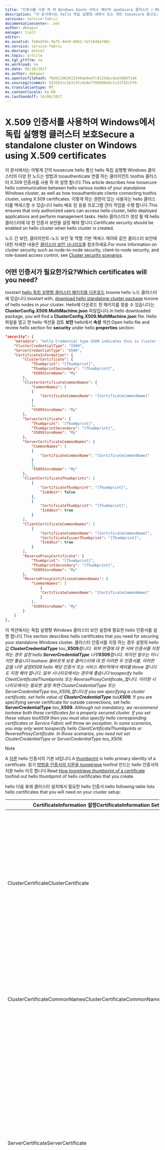 ```yaml
---
title: "인증서를 사용 하 여 Windows Azure 서비스 패브릭 aaaSecure 클러스터 | Microsoft Docs"
description: "이 문서에서는 hello 독립 실행형 내에서 또는 개인 toosecure 통신도: 클라이언트와 hello 클러스터 클러스터 방법을 설명 합니다."
services: service-fabric
documentationcenter: .net
author: dkkapur
manager: timlt
editor: 
ms.assetid: fe0ed74c-9af5-44e9-8d62-faf1849af68c
ms.service: service-fabric
ms.devlang: dotnet
ms.topic: article
ms.tgt_pltfrm: na
ms.workload: na
ms.date: 06/16/2017
ms.author: dekapur
ms.openlocfilehash: f0d411963615349a84edfc8125dec4ee5908f146
ms.sourcegitcommit: 523283cc1b3c37c428e77850964dc1c33742c5f0
ms.translationtype: MT
ms.contentlocale: ko-KR
ms.lasthandoff: 10/06/2017
---
```

# <a name="secure-a-standalone-cluster-on-windows-using-x509-certificates"></a><span data-ttu-id="15852-103">X.509 인증서를 사용하여 Windows에서 독립 실행형 클러스터 보호</span><span class="sxs-lookup"><span data-stu-id="15852-103">Secure a standalone cluster on Windows using X.509 certificates</span></span>
<span data-ttu-id="15852-104">이 문서에서는 어떻게 간의 toosecure hello 통신 hello 독립 실행형 Windows 클러스터의 다양 한 노드는 방법과 tooauthenticate 연결 하는 클라이언트 toothis 클러스터 X.509 인증서를 사용 하 여 설명 합니다.</span><span class="sxs-lookup"><span data-stu-id="15852-104">This article describes how toosecure hello communication between hello various nodes of your standalone Windows cluster, as well as how tooauthenticate clients connecting toothis cluster, using X.509 certificates.</span></span> <span data-ttu-id="15852-105">이렇게 하는 권한이 있는 사용자는 hello 클러스터를 액세스할 수 있습니다 hello 배포 된 응용 프로그램 관리 작업을 수행 합니다.</span><span class="sxs-lookup"><span data-stu-id="15852-105">This ensures that only authorized users can access hello cluster, hello deployed applications and perform management tasks.</span></span>  <span data-ttu-id="15852-106">Hello 클러스터가 생성 될 때 hello 클러스터에 대 한 인증서 보안을 설정 해야 합니다.</span><span class="sxs-lookup"><span data-stu-id="15852-106">Certificate security should be enabled on hello cluster when hello cluster is created.</span></span>  

<span data-ttu-id="15852-107">노드 간 보안, 클라이언트-노드 보안 및 역할 기반 액세스 제어와 같은 클러스터 보안에 대한 자세한 내용은 [클러스터 보안 시나리오](service-fabric-cluster-security.md)를 참조하세요.</span><span class="sxs-lookup"><span data-stu-id="15852-107">For more information on cluster security such as node-to-node security, client-to-node security, and role-based access control, see [Cluster security scenarios](service-fabric-cluster-security.md).</span></span>

## <a name="which-certificates-will-you-need"></a><span data-ttu-id="15852-108">어떤 인증서가 필요한가요?</span><span class="sxs-lookup"><span data-stu-id="15852-108">Which certificates will you need?</span></span>
<span data-ttu-id="15852-109">toostart [hello 독립 실행형 클러스터 패키지를 다운로드](service-fabric-cluster-creation-for-windows-server.md#downloadpackage) tooone hello 노드 클러스터에 있습니다.</span><span class="sxs-lookup"><span data-stu-id="15852-109">toostart with, [download hello standalone cluster package](service-fabric-cluster-creation-for-windows-server.md#downloadpackage) tooone of hello nodes in your cluster.</span></span> <span data-ttu-id="15852-110">Hello에 다운로드 한 패키지를 찾을 수 있습니다는 **ClusterConfig.X509.MultiMachine.json** 파일입니다.</span><span class="sxs-lookup"><span data-stu-id="15852-110">In hello downloaded package, you will find a **ClusterConfig.X509.MultiMachine.json** file.</span></span> <span data-ttu-id="15852-111">Hello 파일을 열고 한 hello 섹션을 검토 **보안** hello에서 **속성** 섹션:</span><span class="sxs-lookup"><span data-stu-id="15852-111">Open hello file and review hello section for **security** under hello **properties** section:</span></span>

```JSON
"security": {
    "metadata": "hello Credential type X509 indicates this is cluster is secured using X509 Certificates. hello thumbprint format is - d5 ec 42 3b 79 cb e5 07 fd 83 59 3c 56 b9 d5 31 24 25 42 64.",
    "ClusterCredentialType": "X509",
    "ServerCredentialType": "X509",
    "CertificateInformation": {
        "ClusterCertificate": {
            "Thumbprint": "[Thumbprint]",
            "ThumbprintSecondary": "[Thumbprint]",
            "X509StoreName": "My"
        },        
        "ClusterCertificateCommonNames": {
            "CommonNames": [
            {
                "CertificateCommonName": "[CertificateCommonName]"
            }
            ],
            "X509StoreName": "My"
        },
        "ServerCertificate": {
            "Thumbprint": "[Thumbprint]",
            "ThumbprintSecondary": "[Thumbprint]",
            "X509StoreName": "My"
        },
        "ServerCertificateCommonNames": {
            "CommonNames": [
            {
                "CertificateCommonName": "[CertificateCommonName]"
            }
            ],
            "X509StoreName": "My"
        },
        "ClientCertificateThumbprints": [
            {
                "CertificateThumbprint": "[Thumbprint]",
                "IsAdmin": false
            },
            {
                "CertificateThumbprint": "[Thumbprint]",
                "IsAdmin": true
            }
        ],
        "ClientCertificateCommonNames": [
            {
                "CertificateCommonName": "[CertificateCommonName]",
                "CertificateIssuerThumbprint": "[Thumbprint]",
                "IsAdmin": true
            }
        ],
        "ReverseProxyCertificate": {
            "Thumbprint": "[Thumbprint]",
            "ThumbprintSecondary": "[Thumbprint]",
            "X509StoreName": "My"
        },
        "ReverseProxyCertificateCommonNames": {
            "CommonNames": [
                {
                "CertificateCommonName": "[CertificateCommonName]"
                }
            ],
            "X509StoreName": "My"
        }
    }
},
```

<span data-ttu-id="15852-112">이 섹션에서는 독립 실행형 Windows 클러스터 보안 설정에 필요한 hello 인증서를 설명 합니다.</span><span class="sxs-lookup"><span data-stu-id="15852-112">This section describes hello certificates that you need for securing your standalone Windows cluster.</span></span> <span data-ttu-id="15852-113">클러스터 인증서를 지정 하는 경우 설정의 hello 값 **ClusterCredentialType** too_**X509**_합니다. 외부 연결에 대 한 서버 인증서를 지정 하는 경우 설정 hello **ServerCredentialType** 너무_**X509**_합니다. 하지만 필수는 아니지만 좋습니다 toohave 올바르게 보호 클러스터에 대 한 이러한 두 인증서를. 이러한 값을 너무 설정*X509* hello 해당 인증서 또는 서비스 패브릭에서 예외를 throw 합니다도 지정 해야 합니다. 일부 시나리오에서는 경우에 좋습니다 toospecify hello _ClientCertificateThumbprints_ 또는 _ReverseProxyCertificate_합니다. 이러한 시나리오에서는 필요한 설정 하면 _ClusterCredentialType_ 또는 _ServerCredentialType_ too_X509_합니다.</span><span class="sxs-lookup"><span data-stu-id="15852-113">If you are specifying a cluster certificate, set hello value of **ClusterCredentialType** too_**X509**_. If you are specifying server certificate for outside connections, set hello **ServerCredentialType** too_**X509**_. Although not mandatory, we recommend toohave both these certificates for a properly secured cluster. If you set these values too*X509* then you must also specify hello corresponding certificates or Service Fabric will throw an exception. In some scenarios, you may only want toospecify hello _ClientCertificateThumbprints_ or _ReverseProxyCertificate_. In those scenarios, you need not set _ClusterCredentialType_ or _ServerCredentialType_ too_X509_.</span></span>


> [!NOTE]
> <span data-ttu-id="15852-114">A [지문](https://en.wikipedia.org/wiki/Public_key_fingerprint) hello 인증서의 기본 id입니다.</span><span class="sxs-lookup"><span data-stu-id="15852-114">A [thumbprint](https://en.wikipedia.org/wiki/Public_key_fingerprint) is hello primary identity of a certificate.</span></span> <span data-ttu-id="15852-115">읽기 [방법을 인증서의 지문을 tooretrieve](https://msdn.microsoft.com/library/ms734695.aspx) toofind 만드는 hello 인증서의 지문 hello 아웃 합니다.</span><span class="sxs-lookup"><span data-stu-id="15852-115">Read [How tooretrieve thumbprint of a certificate](https://msdn.microsoft.com/library/ms734695.aspx) toofind out hello thumbprint of hello certificates that you create.</span></span>
> 
> 

<span data-ttu-id="15852-116">hello 다음 표에 클러스터 설치에서 필요한 hello 인증서.</span><span class="sxs-lookup"><span data-stu-id="15852-116">hello following table lists hello certificates that you will need on your cluster setup:</span></span>

| <span data-ttu-id="15852-117">**CertificateInformation 설정**</span><span class="sxs-lookup"><span data-stu-id="15852-117">**CertificateInformation Setting**</span></span> | <span data-ttu-id="15852-118">**설명**</span><span class="sxs-lookup"><span data-stu-id="15852-118">**Description**</span></span> |
| --- | --- |
| <span data-ttu-id="15852-119">ClusterCertificate</span><span class="sxs-lookup"><span data-stu-id="15852-119">ClusterCertificate</span></span> |<span data-ttu-id="15852-120">테스트 환경에 권장됩니다.</span><span class="sxs-lookup"><span data-stu-id="15852-120">Recommended for test environment.</span></span> <span data-ttu-id="15852-121">이 인증서는 hello 노드 클러스터 간의 필요한 toosecure hello 통신입니다.</span><span class="sxs-lookup"><span data-stu-id="15852-121">This certificate is required toosecure hello communication between hello nodes on a cluster.</span></span> <span data-ttu-id="15852-122">업그레이드에 두 개의 다른 인증서, 기본 및 보조 인증서를 사용할 수 있습니다.</span><span class="sxs-lookup"><span data-stu-id="15852-122">You can use two different certificates, a primary and a secondary for upgrade.</span></span> <span data-ttu-id="15852-123">Hello에 hello 기본 인증서의 지문 hello 설정 **지문** 섹션과 hello hello에 보조의 **ThumbprintSecondary** 변수입니다.</span><span class="sxs-lookup"><span data-stu-id="15852-123">Set hello thumbprint of hello primary certificate in hello **Thumbprint** section and that of hello secondary in hello **ThumbprintSecondary** variables.</span></span> |
| <span data-ttu-id="15852-124">ClusterCertificateCommonNames</span><span class="sxs-lookup"><span data-stu-id="15852-124">ClusterCertificateCommonNames</span></span> |<span data-ttu-id="15852-125">프로덕션 환경에 권장됩니다.</span><span class="sxs-lookup"><span data-stu-id="15852-125">Recommended for production environment.</span></span> <span data-ttu-id="15852-126">이 인증서는 hello 노드 클러스터 간의 필요한 toosecure hello 통신입니다.</span><span class="sxs-lookup"><span data-stu-id="15852-126">This certificate is required toosecure hello communication between hello nodes on a cluster.</span></span> <span data-ttu-id="15852-127">하나 또는 두 개의 클러스터 인증서 일반 이름을 사용할 수 있습니다.</span><span class="sxs-lookup"><span data-stu-id="15852-127">You can use one or two cluster certificate common names.</span></span> |
| <span data-ttu-id="15852-128">ServerCertificate</span><span class="sxs-lookup"><span data-stu-id="15852-128">ServerCertificate</span></span> |<span data-ttu-id="15852-129">테스트 환경에 권장됩니다.</span><span class="sxs-lookup"><span data-stu-id="15852-129">Recommended for test environment.</span></span> <span data-ttu-id="15852-130">이 인증서는 tooconnect toothis 클러스터를 읽으려고 할 때 toohello 클라이언트를 표시 됩니다.</span><span class="sxs-lookup"><span data-stu-id="15852-130">This certificate is presented toohello client when it tries tooconnect toothis cluster.</span></span> <span data-ttu-id="15852-131">편의 위해 toouse를 선택할 수 있습니다에 대 한 인증서 같은 hello *ClusterCertificate* 및 *ServerCertificate*합니다.</span><span class="sxs-lookup"><span data-stu-id="15852-131">For convenience, you can choose toouse hello same certificate for *ClusterCertificate* and *ServerCertificate*.</span></span> <span data-ttu-id="15852-132">업그레이드에 두 개의 다른 서버 인증서, 기본 및 보조 인증서를 사용할 수 있습니다.</span><span class="sxs-lookup"><span data-stu-id="15852-132">You can use two different server certificates, a primary and a secondary for upgrade.</span></span> <span data-ttu-id="15852-133">Hello에 hello 기본 인증서의 지문 hello 설정 **지문** 섹션과 hello hello에 보조의 **ThumbprintSecondary** 변수입니다.</span><span class="sxs-lookup"><span data-stu-id="15852-133">Set hello thumbprint of hello primary certificate in hello **Thumbprint** section and that of hello secondary in hello **ThumbprintSecondary** variables.</span></span> |
| <span data-ttu-id="15852-134">ServerCertificateCommonNames</span><span class="sxs-lookup"><span data-stu-id="15852-134">ServerCertificateCommonNames</span></span> |<span data-ttu-id="15852-135">프로덕션 환경에 권장됩니다.</span><span class="sxs-lookup"><span data-stu-id="15852-135">Recommended for production environment.</span></span> <span data-ttu-id="15852-136">이 인증서는 tooconnect toothis 클러스터를 읽으려고 할 때 toohello 클라이언트를 표시 됩니다.</span><span class="sxs-lookup"><span data-stu-id="15852-136">This certificate is presented toohello client when it tries tooconnect toothis cluster.</span></span> <span data-ttu-id="15852-137">편의 위해 toouse를 선택할 수 있습니다에 대 한 인증서 같은 hello *ClusterCertificateCommonNames* 및 *ServerCertificateCommonNames*합니다.</span><span class="sxs-lookup"><span data-stu-id="15852-137">For convenience, you can choose toouse hello same certificate for *ClusterCertificateCommonNames* and *ServerCertificateCommonNames*.</span></span> <span data-ttu-id="15852-138">하나 또는 두 개의 서버 인증서 일반 이름을 사용할 수 있습니다.</span><span class="sxs-lookup"><span data-stu-id="15852-138">You can use one or two server certificate common names.</span></span> |
| <span data-ttu-id="15852-139">ClientCertificateThumbprints</span><span class="sxs-lookup"><span data-stu-id="15852-139">ClientCertificateThumbprints</span></span> |<span data-ttu-id="15852-140">Tooinstall hello 인증 클라이언트에서 인증서의 집합입니다.</span><span class="sxs-lookup"><span data-stu-id="15852-140">This is a set of certificates that you want tooinstall on hello authenticated clients.</span></span> <span data-ttu-id="15852-141">Tooallow 액세스 toohello 클러스터 hello 컴퓨터에 설치 된 다른 클라이언트 인증서의 수를 할 수 있습니다.</span><span class="sxs-lookup"><span data-stu-id="15852-141">You can have a number of different client certificates installed on hello machines that you want tooallow access toohello cluster.</span></span> <span data-ttu-id="15852-142">Hello에 각 인증서의 지문을 hello 설정 **CertificateThumbprint** 변수입니다.</span><span class="sxs-lookup"><span data-stu-id="15852-142">Set hello thumbprint of each certificate in hello **CertificateThumbprint** variable.</span></span> <span data-ttu-id="15852-143">Hello를 설정한 경우 **IsAdmin** 너무*true*, 다음에 설치 된이 인증서를 사용 하 여 hello 클라이언트 관리자 hello 클러스터에서 관리 작업 수행 수입니다.</span><span class="sxs-lookup"><span data-stu-id="15852-143">If you set hello **IsAdmin** too*true*, then hello client with this certificate installed on it can do administrator management activities on hello cluster.</span></span> <span data-ttu-id="15852-144">경우 hello **IsAdmin** 은 *false*,이 인증서를 사용 하 여 hello 클라이언트 사용자 액세스 권한, 일반적으로 읽기 전용에 대 한 hello 작업에만 수행할 수 있습니다.</span><span class="sxs-lookup"><span data-stu-id="15852-144">If hello **IsAdmin** is *false*, hello client with this certificate can only perform hello actions allowed for user access rights, typically read-only.</span></span> <span data-ttu-id="15852-145">역할에 대한 자세한 내용은 [RBAC(역할 기반 액세스 제어)](service-fabric-cluster-security.md#role-based-access-control-rbac)</span><span class="sxs-lookup"><span data-stu-id="15852-145">For more information on roles read [Role based access control (RBAC)](service-fabric-cluster-security.md#role-based-access-control-rbac)</span></span> |
| <span data-ttu-id="15852-146">ClientCertificateCommonNames</span><span class="sxs-lookup"><span data-stu-id="15852-146">ClientCertificateCommonNames</span></span> |<span data-ttu-id="15852-147">집합 hello 일반 이름 hello 첫 번째 클라이언트 인증서의 hello에 대 한 **CertificateCommonName**합니다.</span><span class="sxs-lookup"><span data-stu-id="15852-147">Set hello common name of hello first client certificate for hello **CertificateCommonName**.</span></span> <span data-ttu-id="15852-148">hello **CertificateIssuerThumbprint** 이 인증서의 발급자 hello hello 지문입니다.</span><span class="sxs-lookup"><span data-stu-id="15852-148">hello **CertificateIssuerThumbprint** is hello thumbprint for hello issuer of this certificate.</span></span> <span data-ttu-id="15852-149">읽기 [인증서 작업](https://msdn.microsoft.com/library/ms731899.aspx) tooknow 일반 이름 및 발급자 hello에 대 한 자세한 합니다.</span><span class="sxs-lookup"><span data-stu-id="15852-149">Read [Working with certificates](https://msdn.microsoft.com/library/ms731899.aspx) tooknow more about common names and hello issuer.</span></span> |
| <span data-ttu-id="15852-150">ReverseProxyCertificate</span><span class="sxs-lookup"><span data-stu-id="15852-150">ReverseProxyCertificate</span></span> |<span data-ttu-id="15852-151">테스트 환경에 권장됩니다.</span><span class="sxs-lookup"><span data-stu-id="15852-151">Recommended for test environment.</span></span> <span data-ttu-id="15852-152">이것은 사용할 수 있는 선택적 인증서는 toosecure 하려는 경우 지정 된 프로그램 [역방향 프록시](service-fabric-reverseproxy.md)합니다.</span><span class="sxs-lookup"><span data-stu-id="15852-152">This is an optional certificate that can be specified if you want toosecure your [Reverse Proxy](service-fabric-reverseproxy.md).</span></span> <span data-ttu-id="15852-153">이 인증서를 사용하는 경우 reverseProxyEndpointPort가 nodeTypes로 설정되어야 합니다.</span><span class="sxs-lookup"><span data-stu-id="15852-153">Make sure reverseProxyEndpointPort is set in nodeTypes if you are using this certificate.</span></span> |
| <span data-ttu-id="15852-154">ReverseProxyCertificateCommonNames</span><span class="sxs-lookup"><span data-stu-id="15852-154">ReverseProxyCertificateCommonNames</span></span> |<span data-ttu-id="15852-155">프로덕션 환경에 권장됩니다.</span><span class="sxs-lookup"><span data-stu-id="15852-155">Recommended for production environment.</span></span> <span data-ttu-id="15852-156">이것은 사용할 수 있는 선택적 인증서는 toosecure 하려는 경우 지정 된 프로그램 [역방향 프록시](service-fabric-reverseproxy.md)합니다.</span><span class="sxs-lookup"><span data-stu-id="15852-156">This is an optional certificate that can be specified if you want toosecure your [Reverse Proxy](service-fabric-reverseproxy.md).</span></span> <span data-ttu-id="15852-157">이 인증서를 사용하는 경우 reverseProxyEndpointPort가 nodeTypes로 설정되어야 합니다.</span><span class="sxs-lookup"><span data-stu-id="15852-157">Make sure reverseProxyEndpointPort is set in nodeTypes if you are using this certificate.</span></span> |

<span data-ttu-id="15852-158">다음은 hello 클러스터, 서버 및 클라이언트 인증서 제공 된 클러스터 구성의 예입니다.</span><span class="sxs-lookup"><span data-stu-id="15852-158">Here is example cluster configuration where hello Cluster, Server, and Client certificates have been provided.</span></span> <span data-ttu-id="15852-159">클러스터에 대 한 참고 사항 / 서버 reverseProxy 인증서, 지문 및 일반 이름이 허용 되지 않습니다 toobe 구성 함께 hello에 대 한 동일한 / 인증서 종류가 있습니다.</span><span class="sxs-lookup"><span data-stu-id="15852-159">Please note that for cluster/ server/ reverseProxy certificates, thumbprint and common name are not allowed toobe configured together for hello same cert type.</span></span>

 ```JSON
 {
    "name": "SampleCluster",
    "clusterConfigurationVersion": "1.0.0",
    "apiVersion": "2016-09-26",
    "nodes": [{
        "nodeName": "vm0",
        "metadata": "Replace hello localhost below with valid IP address or FQDN",
        "iPAddress": "10.7.0.5",
        "nodeTypeRef": "NodeType0",
        "faultDomain": "fd:/dc1/r0",
        "upgradeDomain": "UD0"
    }, {
        "nodeName": "vm1",
        "metadata": "Replace hello localhost with valid IP address or FQDN",
        "iPAddress": "10.7.0.4",
        "nodeTypeRef": "NodeType0",
        "faultDomain": "fd:/dc1/r1",
        "upgradeDomain": "UD1"
    }, {
        "nodeName": "vm2",
        "iPAddress": "10.7.0.6",
        "metadata": "Replace hello localhost with valid IP address or FQDN",
        "nodeTypeRef": "NodeType0",
        "faultDomain": "fd:/dc1/r2",
        "upgradeDomain": "UD2"
    }],
    "properties": {
        "diagnosticsStore": {
        "metadata":  "Please replace hello diagnostics store with an actual file share accessible from all cluster machines.",
        "dataDeletionAgeInDays": "7",
        "storeType": "FileShare",
        "IsEncrypted": "false",
        "connectionstring": "c:\\ProgramData\\SF\\DiagnosticsStore"
        }
        "security": {
            "metadata": "hello Credential type X509 indicates this is cluster is secured using X509 Certificates. hello thumbprint format is - d5 ec 42 3b 79 cb e5 07 fd 83 59 3c 56 b9 d5 31 24 25 42 64.",
            "ClusterCredentialType": "X509",
            "ServerCredentialType": "X509",
            "CertificateInformation": {
                "ClusterCertificateCommonNames": {
                  "CommonNames": [
                    {
                      "CertificateCommonName": "myClusterCertCommonName"
                    }
                  ],
                  "X509StoreName": "My"
                },
                "ServerCertificateCommonNames": {
                  "CommonNames": [
                    {
                      "CertificateCommonName": "myServerCertCommonName"
                    }
                  ],
                  "X509StoreName": "My"
                },
                "ClientCertificateThumbprints": [{
                    "CertificateThumbprint": "c4 c18 8e aa a8 58 77 98 65 f8 61 4a 0d da 4c 13 c5 a1 37 6e",
                    "IsAdmin": false
                }, {
                    "CertificateThumbprint": "71 de 04 46 7c 9e d0 54 4d 02 10 98 bc d4 4c 71 e1 83 41 4e",
                    "IsAdmin": true
                }]
            }
        },
        "reliabilityLevel": "Bronze",
        "nodeTypes": [{
            "name": "NodeType0",
            "clientConnectionEndpointPort": "19000",
            "clusterConnectionEndpointPort": "19001",
            "leaseDriverEndpointPort": "19002",
            "serviceConnectionEndpointPort": "19003",
            "httpGatewayEndpointPort": "19080",
            "applicationPorts": {
                "startPort": "20001",
                "endPort": "20031"
            },
            "ephemeralPorts": {
                "startPort": "20032",
                "endPort": "20062"
            },
            "isPrimary": true
        }
         ],
        "fabricSettings": [{
            "name": "Setup",
            "parameters": [{
                "name": "FabricDataRoot",
                "value": "C:\\ProgramData\\SF"
            }, {
                "name": "FabricLogRoot",
                "value": "C:\\ProgramData\\SF\\Log"
            }]
        }]
    }
}
 ```

## <a name="certificate-roll-over"></a><span data-ttu-id="15852-160">인증서 롤오버</span><span class="sxs-lookup"><span data-stu-id="15852-160">Certificate roll over</span></span>
<span data-ttu-id="15852-161">지문 대신 인증서 일반 이름을 사용하는 경우 인증서 롤오버를 위해 클러스터 구성을 업그레이드하지 않아도 됩니다.</span><span class="sxs-lookup"><span data-stu-id="15852-161">When using certificate common name instead of thumbprint, certificate roll over doesn't require cluster configuration upgrade.</span></span>
<span data-ttu-id="15852-162">인증서 롤오버 발급자 포함 되는 경우 롤오버 하십시오 hello 인증서 저장소에 발급자 인증서를 이전 하는 hello을 hello 새 발급자 인증서를 설치한 후 2 시간 이상 유지 합니다.</span><span class="sxs-lookup"><span data-stu-id="15852-162">If certificate roll over involves issuer roll over, please keep hello old issuer cert in hello cert store at least 2 hours after installing hello new issuer cert.</span></span>

## <a name="acquire-hello-x509-certificates"></a><span data-ttu-id="15852-163">Hello X.509 인증서를 획득 합니다.</span><span class="sxs-lookup"><span data-stu-id="15852-163">Acquire hello X.509 certificates</span></span>
<span data-ttu-id="15852-164">hello 클러스터 내에서 toosecure 통신을 먼저 해야 tooobtain X.509 인증서 클러스터 노드에 대 한.</span><span class="sxs-lookup"><span data-stu-id="15852-164">toosecure communication within hello cluster, you will first need tooobtain X.509 certificates for your cluster nodes.</span></span> <span data-ttu-id="15852-165">또한 toolimit 연결 toothis tooauthorized 컴퓨터/사용자가 클러스터, tooobtain 필요 하 고 hello 클라이언트 컴퓨터에 대 한 인증서를 설치 합니다.</span><span class="sxs-lookup"><span data-stu-id="15852-165">Additionally, toolimit connection toothis cluster tooauthorized machines/users, you will need tooobtain and install certificates for hello client machines.</span></span>

<span data-ttu-id="15852-166">프로덕션 작업을 실행 하는 클러스터에 사용할지는 [인증 기관 (CA)](https://en.wikipedia.org/wiki/Certificate_authority) X.509 인증서 toosecure hello 클러스터 서명 합니다.</span><span class="sxs-lookup"><span data-stu-id="15852-166">For clusters that are running production workloads, you should use a [Certificate Authority (CA)](https://en.wikipedia.org/wiki/Certificate_authority) signed X.509 certificate toosecure hello cluster.</span></span> <span data-ttu-id="15852-167">이러한 인증서를 얻는 방법에 자세한 이동 너무[하는 방법: 인증서 얻기](http://msdn.microsoft.com/library/aa702761.aspx)합니다.</span><span class="sxs-lookup"><span data-stu-id="15852-167">For details on obtaining these certificates, go too[How to: Obtain a Certificate](http://msdn.microsoft.com/library/aa702761.aspx).</span></span>

<span data-ttu-id="15852-168">테스트를 위해 사용 하는 클러스터를 toouse 자체 서명 된 인증서를 선택할 수 있습니다.</span><span class="sxs-lookup"><span data-stu-id="15852-168">For clusters that you use for test purposes, you can choose toouse a self-signed certificate.</span></span>

## <a name="optional-create-a-self-signed-certificate"></a><span data-ttu-id="15852-169">선택 사항: 자체 서명된 인증서 만들기</span><span class="sxs-lookup"><span data-stu-id="15852-169">Optional: Create a self-signed certificate</span></span>
<span data-ttu-id="15852-170">한 가지 방법은 toocreate 올바르게 보호 될 수 있는 자체 서명 된 인증서는 toouse hello *CertSetup.ps1* hello 디렉터리의 hello 서비스 패브릭 SDK 폴더에 스크립트 *C:\Program Files\Microsoft SDKs\Service Fabric\ ClusterSetup\Secure*합니다.</span><span class="sxs-lookup"><span data-stu-id="15852-170">One way toocreate a self-signed cert that can be secured correctly is toouse hello *CertSetup.ps1* script in hello Service Fabric SDK folder in hello directory *C:\Program Files\Microsoft SDKs\Service Fabric\ClusterSetup\Secure*.</span></span> <span data-ttu-id="15852-171">Hello 인증서의이 파일 toochange hello 기본 이름을 편집 (hello 값 찾기 위해 *CN = ServiceFabricDevClusterCert*).</span><span class="sxs-lookup"><span data-stu-id="15852-171">Edit this file toochange hello default name of hello certificate (look for hello value *CN=ServiceFabricDevClusterCert*).</span></span> <span data-ttu-id="15852-172">이 스크립트를 `.\CertSetup.ps1 -Install`로 실행합니다.</span><span class="sxs-lookup"><span data-stu-id="15852-172">Run this script as `.\CertSetup.ps1 -Install`.</span></span>

<span data-ttu-id="15852-173">이제 보호 된 암호로 hello 인증서 tooa PFX 파일을 내보냅니다.</span><span class="sxs-lookup"><span data-stu-id="15852-173">Now export hello certificate tooa PFX file with a protected password.</span></span> <span data-ttu-id="15852-174">먼저 hello 인증서의 지문을 hello를 가져옵니다.</span><span class="sxs-lookup"><span data-stu-id="15852-174">First get hello thumbprint of hello certificate.</span></span> <span data-ttu-id="15852-175">Hello에서 *시작* hello 실행 메뉴 *컴퓨터 인증서 관리*합니다.</span><span class="sxs-lookup"><span data-stu-id="15852-175">From hello *Start* menu, run hello *Manage computer certificates*.</span></span> <span data-ttu-id="15852-176">Toohello 이동 **Local Computer\Personal** 폴더 및 hello 방금 인증서 찾기 생성 합니다.</span><span class="sxs-lookup"><span data-stu-id="15852-176">Navigate toohello **Local Computer\Personal** folder and find hello certificate you just created.</span></span> <span data-ttu-id="15852-177">Hello 인증서 tooopen를 두 번 클릭이 선택 hello *세부 정보* 탭과 toohello 아래로 스크롤하여 *지문* 필드입니다.</span><span class="sxs-lookup"><span data-stu-id="15852-177">Double-click hello certificate tooopen it, select hello *Details* tab and scroll down toohello *Thumbprint* field.</span></span> <span data-ttu-id="15852-178">Hello 공백을 제거한 후 아래 hello PowerShell 명령으로 스크립팅 hello 지문 값을 복사 합니다.</span><span class="sxs-lookup"><span data-stu-id="15852-178">Copy hello thumbprint value into hello PowerShell command below, after removing hello spaces.</span></span>  <span data-ttu-id="15852-179">변경 hello `String` 및 PowerShell에서 다음 실행된 hello tooa 적합 한 보안 암호 tooprotect 값:</span><span class="sxs-lookup"><span data-stu-id="15852-179">Change hello `String` value tooa suitable secure password tooprotect it and run hello following in PowerShell:</span></span>

```powershell   
$pswd = ConvertTo-SecureString -String "1234" -Force –AsPlainText
Get-ChildItem -Path cert:\localMachine\my\<Thumbprint> | Export-PfxCertificate -FilePath C:\mypfx.pfx -Password $pswd
```

<span data-ttu-id="15852-180">hello에 설치 하는 인증서의 toosee hello 세부 사항을 컴퓨터 있습니다 hello 다음 PowerShell 명령을 실행할 수 있습니다.</span><span class="sxs-lookup"><span data-stu-id="15852-180">toosee hello details of a certificate installed on hello machine you can run hello following PowerShell command:</span></span>

```powershell
$cert = Get-Item Cert:\LocalMachine\My\<Thumbprint>
Write-Host $cert.ToString($true)
```

<span data-ttu-id="15852-181">또는 Azure 구독을 보유 하는 경우 수행 hello 섹션 [추가 자격 증명 모음 인증서 tooKey](service-fabric-cluster-creation-via-arm.md#add-certificate-to-key-vault)합니다.</span><span class="sxs-lookup"><span data-stu-id="15852-181">Alternatively, if you have an Azure subscription, follow hello section [Add certificates tooKey Vault](service-fabric-cluster-creation-via-arm.md#add-certificate-to-key-vault).</span></span>

## <a name="install-hello-certificates"></a><span data-ttu-id="15852-182">Hello 인증서 설치</span><span class="sxs-lookup"><span data-stu-id="15852-182">Install hello certificates</span></span>
<span data-ttu-id="15852-183">인증서를 만든 후에 hello 클러스터 노드에 설치할 수 있습니다.</span><span class="sxs-lookup"><span data-stu-id="15852-183">Once you have certificate(s), you can install them on hello cluster nodes.</span></span> <span data-ttu-id="15852-184">노드가 필요 toohave Windows PowerShell 최신 hello 3.x에 설치 되어 있습니다.</span><span class="sxs-lookup"><span data-stu-id="15852-184">Your nodes need toohave hello latest Windows PowerShell 3.x installed on them.</span></span> <span data-ttu-id="15852-185">클러스터와 서버 인증서 및 모든 보조 인증서에 대 한 각 노드에서 이러한 단계 toorepeat를 해야 합니다.</span><span class="sxs-lookup"><span data-stu-id="15852-185">You will need toorepeat these steps on each node, for both Cluster and Server certificates and any secondary certificates.</span></span>

1. <span data-ttu-id="15852-186">Hello.pfx 파일 toohello 노드를 복사 합니다.</span><span class="sxs-lookup"><span data-stu-id="15852-186">Copy hello .pfx file(s) toohello node.</span></span>
2. <span data-ttu-id="15852-187">관리자 권한으로 PowerShell 창을 열고 다음 명령 hello를 입력 합니다.</span><span class="sxs-lookup"><span data-stu-id="15852-187">Open a PowerShell window as an administrator and enter hello following commands.</span></span> <span data-ttu-id="15852-188">Hello 대체 *$pswd* hello 암호를 사용 하 여 toocreate이이 인증서를 사용 합니다.</span><span class="sxs-lookup"><span data-stu-id="15852-188">Replace hello *$pswd* with hello password that you used toocreate this certificate.</span></span> <span data-ttu-id="15852-189">Hello 대체 *$PfxFilePath* hello.pfx 복사한 toothis 노드의 hello 전체 경로 포함 합니다.</span><span class="sxs-lookup"><span data-stu-id="15852-189">Replace hello *$PfxFilePath* with hello full path of hello .pfx copied toothis node.</span></span>
   
    ```powershell
    $pswd = "1234"
    $PfxFilePath ="C:\mypfx.pfx"
    Import-PfxCertificate -Exportable -CertStoreLocation Cert:\LocalMachine\My -FilePath $PfxFilePath -Password (ConvertTo-SecureString -String $pswd -AsPlainText -Force)
    ```
3. <span data-ttu-id="15852-190">이제 hello 네트워크 서비스 계정에서 실행 되는 hello 서비스 패브릭 프로세스 hello 다음 스크립트를 실행 하 여 사용할 수 있도록이 인증서에 hello 액세스 제어를 설정 합니다.</span><span class="sxs-lookup"><span data-stu-id="15852-190">Now set hello access control on this certificate so that hello Service Fabric process, which runs under hello Network Service account, can use it by running hello following script.</span></span> <span data-ttu-id="15852-191">Hello 인증서와 hello 서비스 계정에 대해 "NETWORK SERVICE"의 hello 지문을 제공 합니다.</span><span class="sxs-lookup"><span data-stu-id="15852-191">Provide hello thumbprint of hello certificate and "NETWORK SERVICE" for hello service account.</span></span> <span data-ttu-id="15852-192">Hello 인증서에 열어 hello 인증서에 해당 hello Acl이 올바른지 확인할 수 있습니다 *시작* > *컴퓨터 인증서 관리* 살펴보고 *모든작업*  >  *개인 키 관리*합니다.</span><span class="sxs-lookup"><span data-stu-id="15852-192">You can check that hello ACLs on hello certificate are correct by opening hello certificate in *Start* > *Manage computer certificates* and looking at *All Tasks* > *Manage Private Keys*.</span></span>
   
    ```powershell
    param
    (
    [Parameter(Position=1, Mandatory=$true)]
    [ValidateNotNullOrEmpty()]
    [string]$pfxThumbPrint,
   
    [Parameter(Position=2, Mandatory=$true)]
    [ValidateNotNullOrEmpty()]
    [string]$serviceAccount
    )
   
    $cert = Get-ChildItem -Path cert:\LocalMachine\My | Where-Object -FilterScript { $PSItem.ThumbPrint -eq $pfxThumbPrint; }
   
    # Specify hello user, hello permissions and hello permission type
    $permission = "$($serviceAccount)","FullControl","Allow"
    $accessRule = New-Object -TypeName System.Security.AccessControl.FileSystemAccessRule -ArgumentList $permission
   
    # Location of hello machine related keys
    $keyPath = Join-Path -Path $env:ProgramData -ChildPath "\Microsoft\Crypto\RSA\MachineKeys"
    $keyName = $cert.PrivateKey.CspKeyContainerInfo.UniqueKeyContainerName
    $keyFullPath = Join-Path -Path $keyPath -ChildPath $keyName
   
    # Get hello current acl of hello private key
    $acl = (Get-Item $keyFullPath).GetAccessControl('Access')
   
    # Add hello new ace toohello acl of hello private key
    $acl.SetAccessRule($accessRule)
   
    # Write back hello new acl
    Set-Acl -Path $keyFullPath -AclObject $acl -ErrorAction Stop
   
    # Observe hello access rights currently assigned toothis certificate.
    get-acl $keyFullPath| fl
    ```
4. <span data-ttu-id="15852-193">각 서버 인증서에 대 한 위의 hello 단계를 반복 합니다.</span><span class="sxs-lookup"><span data-stu-id="15852-193">Repeat hello steps above for each server certificate.</span></span> <span data-ttu-id="15852-194">이러한 단계 tooinstall hello 클라이언트 hello 컴퓨터에 있는 인증서 tooallow 액세스 toohello 클러스터를 사용할 수 있습니다.</span><span class="sxs-lookup"><span data-stu-id="15852-194">You can also use these steps tooinstall hello client certificates on hello machines that you want tooallow access toohello cluster.</span></span>

## <a name="create-hello-secure-cluster"></a><span data-ttu-id="15852-195">Hello 보안 클러스터 만들기</span><span class="sxs-lookup"><span data-stu-id="15852-195">Create hello secure cluster</span></span>
<span data-ttu-id="15852-196">Hello를 구성한 후 **보안** hello 섹션 **ClusterConfig.X509.MultiMachine.json** 파일을 이동 하려면 너무[클러스터를 만듭니다](service-fabric-cluster-creation-for-windows-server.md#createcluster) 섹션 tooconfigure 노드 hello 고 hello 독립 실행형 클러스터를 만듭니다.</span><span class="sxs-lookup"><span data-stu-id="15852-196">After configuring hello **security** section of hello **ClusterConfig.X509.MultiMachine.json** file, you can proceed too[Create your cluster](service-fabric-cluster-creation-for-windows-server.md#createcluster) section tooconfigure hello nodes and create hello standalone cluster.</span></span> <span data-ttu-id="15852-197">Toouse hello 기억 **ClusterConfig.X509.MultiMachine.json** hello 클러스터를 만드는 동안 파일입니다.</span><span class="sxs-lookup"><span data-stu-id="15852-197">Remember toouse hello **ClusterConfig.X509.MultiMachine.json** file while creating hello cluster.</span></span> <span data-ttu-id="15852-198">예를 들어 명령 hello 다음과 같을 수 있습니다.</span><span class="sxs-lookup"><span data-stu-id="15852-198">For example, your command might look like hello following:</span></span>

```powershell
.\CreateServiceFabricCluster.ps1 -ClusterConfigFilePath .\ClusterConfig.X509.MultiMachine.json
```

<span data-ttu-id="15852-199">독립 실행형 Windows 성공적으로 실행 중인 클러스터 및 인증 된 클라이언트 tooconnect tooit hello, hello 섹션에 따라 설치 프로그램을 보안 hello 있으면 [PowerShell을 사용 하 여 연결 tooa 보안 클러스터](service-fabric-connect-to-secure-cluster.md#connectsecurecluster) tooconnect tooit 합니다.</span><span class="sxs-lookup"><span data-stu-id="15852-199">Once you have hello secure standalone Windows cluster successfully running, and have setup hello authenticated clients tooconnect tooit, follow hello section [Connect tooa secure cluster using PowerShell](service-fabric-connect-to-secure-cluster.md#connectsecurecluster) tooconnect tooit.</span></span> <span data-ttu-id="15852-200">예:</span><span class="sxs-lookup"><span data-stu-id="15852-200">For example:</span></span>

```powershell
$ConnectArgs = @{  ConnectionEndpoint = '10.7.0.5:19000';  X509Credential = $True;  StoreLocation = 'LocalMachine';  StoreName = "MY";  ServerCertThumbprint = "057b9544a6f2733e0c8d3a60013a58948213f551";  FindType = 'FindByThumbprint';  FindValue = "057b9544a6f2733e0c8d3a60013a58948213f551"   }
Connect-ServiceFabricCluster $ConnectArgs
```

<span data-ttu-id="15852-201">이 클러스터와 다른 PowerShell 명령을 toowork를 실행할 수 있습니다.</span><span class="sxs-lookup"><span data-stu-id="15852-201">You can then run other PowerShell commands toowork with this cluster.</span></span> <span data-ttu-id="15852-202">예를 들어 [Get ServiceFabricNode](/powershell/module/servicefabric/get-servicefabricnode.md?view=azureservicefabricps) tooshow이 보안 클러스터에서 노드 목록이 있습니다.</span><span class="sxs-lookup"><span data-stu-id="15852-202">For example, [Get-ServiceFabricNode](/powershell/module/servicefabric/get-servicefabricnode.md?view=azureservicefabricps) tooshow a list of nodes on this secure cluster.</span></span>


<span data-ttu-id="15852-203">tooremove hello 클러스터 hello 서비스 패브릭 패키지를 다운로드 하는 hello 클러스터에서 노드 toohello 연결 명령줄 열고 toohello 패키지 폴더를 이동 합니다.</span><span class="sxs-lookup"><span data-stu-id="15852-203">tooremove hello cluster, connect toohello node on hello cluster where you downloaded hello Service Fabric package, open a command line and navigate toohello package folder.</span></span> <span data-ttu-id="15852-204">이제 hello 다음 명령을 실행 합니다.</span><span class="sxs-lookup"><span data-stu-id="15852-204">Now run hello following command:</span></span>

```powershell
.\RemoveServiceFabricCluster.ps1 -ClusterConfigFilePath .\ClusterConfig.X509.MultiMachine.json
```

> [!NOTE]
> <span data-ttu-id="15852-205">잘못 된 인증서 구성에서 배포 중에 나오는 hello 클러스터가 되지 않을 수 있습니다.</span><span class="sxs-lookup"><span data-stu-id="15852-205">Incorrect certificate configuration may prevent hello cluster from coming up during deployment.</span></span> <span data-ttu-id="15852-206">tooself-보안 문제를 진단, 이벤트 뷰어 그룹에서 참조 하십시오 *Applications and Services Logs* > *Microsoft 서비스 패브릭*합니다.</span><span class="sxs-lookup"><span data-stu-id="15852-206">tooself-diagnose security issues, please look in event viewer group *Applications and Services Logs* > *Microsoft-Service Fabric*.</span></span>
> 
> 

